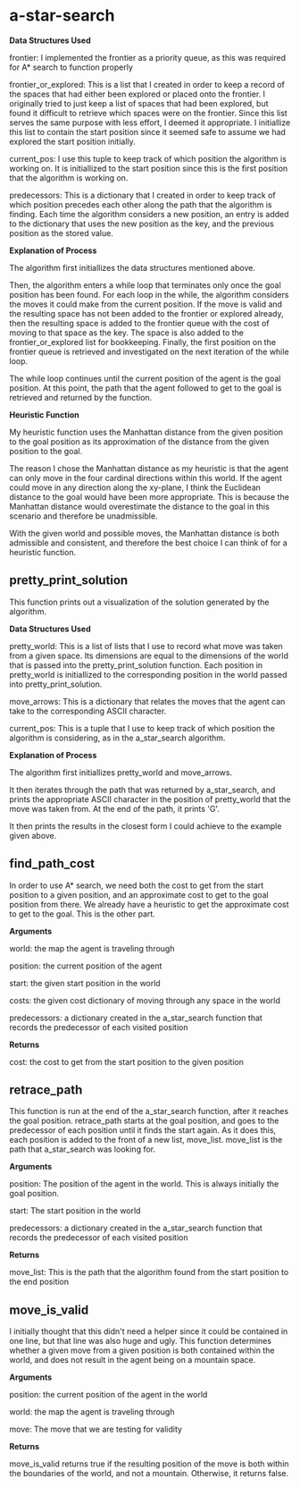 # a-star-search

**Data Structures Used**

frontier: I implemented the frontier as a priority queue, as this was required for A\* search to function properly

frontier_or_explored: This is a list that I created in order to keep a record of the spaces that had either been explored or placed onto the frontier. I originally tried to just keep a list of spaces that had been explored, but found it difficult to retrieve which spaces were on the frontier. Since this list serves the same purpose with less effort, I deemed it appropriate. I initiallize this list to contain the start position since it seemed safe to assume we had explored the start position initially.

current_pos: I use this tuple to keep track of which position the algorithm is working on. It is initiallized to the start position since this is the first position that the algorithm is working on.

predecessors: This is a dictionary that I created in order to keep track of which position precedes each other along the path that the algorithm is finding. Each time the algorithm considers a new position, an entry is added to the dictionary that uses the new position as the key, and the previous position as the stored value.

**Explanation of Process**

The algorithm first initiallizes the data structures mentioned above.

Then, the algorithm enters a while loop that terminates only once the goal position has been found. For each loop in the while, the algorithm considers the moves it could make from the current position. If the move is valid and the resulting space has not been added to the frontier or explored already, then the resulting space is added to the frontier queue with the cost of moving to that space as the key. The space is also added to the frontier_or_explored list for bookkeeping. Finally, the first position on the frontier queue is retrieved and investigated on the next iteration of the while loop.

The while loop continues until the current position of the agent is the goal position. At this point, the path that the agent followed to get to the goal is retrieved and returned by the function.

**Heuristic Function**

My heuristic function uses the Manhattan distance from the given position to the goal position as its approximation of the distance from the given position to the goal.

The reason I chose the Manhattan distance as my heuristic is that the agent can only move in the four cardinal directions within this world. If the agent could move in any direction along the xy-plane, I think the Euclidean distance to the goal would have been more appropriate. This is because the Manhattan distance would overestimate the distance to the goal in this scenario and therefore be unadmissible.

With the given world and possible moves, the Manhattan distance is both admissible and consistent, and therefore the best choice I can think of for a heuristic function.

## pretty_print_solution

This function prints out a visualization of the solution generated by the algorithm.

**Data Structures Used**

pretty_world: This is a list of lists that I use to record what move was taken from a given space. Its dimensions are equal to the dimensions of the world that is passed into the pretty_print_solution function. Each position in pretty_world is initiallized to the corresponding position in the world passed into pretty_print_solution.

move_arrows: This is a dictionary that relates the moves that the agent can take to the corresponding ASCII character.

current_pos: This is a tuple that I use to keep track of which position the algorithm is considering, as in the a_star_search algorithm.

**Explanation of Process**

The algorithm first initiallizes pretty_world and move_arrows.

It then iterates through the path that was returned by a_star_search, and prints the appropriate ASCII character in the position of pretty_world that the move was taken from. At the end of the path, it prints 'G'.

It then prints the results in the closest form I could achieve to the example given above.

## find_path_cost

In order to use A\* search, we need both the cost to get from the start position to a given position, and an approximate cost to get to the goal position from there. We already have a heuristic to get the approximate cost to get to the goal. This is the other part.

**Arguments**

world: the map the agent is traveling through

position: the current position of the agent

start: the given start position in the world

costs: the given cost dictionary of moving through any space in the world

predecessors: a dictionary created in the a_star_search function that records the predecessor of each visited position

**Returns**

cost: the cost to get from the start position to the given position

## retrace_path

This function is run at the end of the a_star_search function, after it reaches the goal position. retrace_path starts at the goal position, and goes to the predecessor of each position until it finds the start again. As it does this, each position is added to the front of a new list, move_list. move_list is the path that a_star_search was looking for.

**Arguments**

position: The position of the agent in the world. This is always initially the goal position.

start: The start position in the world

predecessors: a dictionary created in the a_star_search function that records the predecessor of each visited position

**Returns**

move_list: This is the path that the algorithm found from the start position to the end position

## move_is_valid

I initially thought that this didn't need a helper since it could be contained in one line, but that line was also huge and ugly. This function determines whether a given move from a given position is both contained within the world, and does not result in the agent being on a mountain space.

**Arguments**

position: the current position of the agent in the world

world: the map the agent is traveling through

move: The move that we are testing for validity

**Returns**

move_is_valid returns true if the resulting position of the move is both within the boundaries of the world, and not a mountain.
Otherwise, it returns false.

